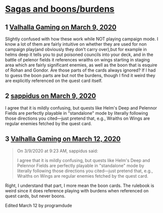 # [Sagas and boons/burdens](https://community.fantasyflightgames.com/topic/306690-sagas-and-boonsburdens/)

## 1 [Valhalla Gaming on March 9, 2020](https://community.fantasyflightgames.com/topic/306690-sagas-and-boonsburdens/?do=findComment&comment=3909920)

Slightly confused with how these work while NOT playing campaign mode. I know a lot of them are fairly intuitive on whether they are used for non campaign play(and obviously they don't carry over),but for example in helms deep it tells you to put poisoned councils into your deck, and in the battle of pelenor fields it references wraiths on wings starting in staging area which are fairly significant enemies, as well as the boon that is esquire of Rohan and Gondor. Are those parts of the cards always ignored? If I had to guess the boon parts are but not the burdens, though I find it weird they are explicitly referenced on the quest card itself. 

## 2 [sappidus on March 9, 2020](https://community.fantasyflightgames.com/topic/306690-sagas-and-boonsburdens/?do=findComment&comment=3910019)

I agree that it is mildly confusing, but quests like Helm's Deep and Pelennor Fields are perfectly playable in "standalone" mode by literally following those directions you cited—just pretend that, e.g., Wraiths on Wings are regular enemies fetched by the quest card.

## 3 [Valhalla Gaming on March 12, 2020](https://community.fantasyflightgames.com/topic/306690-sagas-and-boonsburdens/?do=findComment&comment=3912331)

> On 3/9/2020 at 9:23 AM, sappidus said:
> 
> I agree that it is mildly confusing, but quests like Helm's Deep and Pelennor Fields are perfectly playable in "standalone" mode by literally following those directions you cited—just pretend that, e.g., Wraiths on Wings are regular enemies fetched by the quest card.

Right, I understand that part, I more mean the boon cards. The rulebook is weird since it does reference playing with burdens when referenced on quest cards, but never boons.

Edited March 12 by programdude

